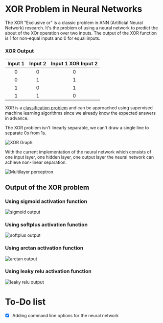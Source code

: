 # XOR Problem in Neural Networks

The XOR "Exclusive or" is a classic problem in ANN (Artificial Neural Network) research.
It's the problem of using a neural network to predict the about of the XOr operation over two inputs.
The output of the XOR function is 1 for non-equal inputs and 0 for equal inputs.

### XOR Output
|Input 1|Input 2| Input 1 XOR Input 2|
|:-------:|:-------:|:--------------------:|
|0|0|0|
|0|1|1|
|1|0|1|
|1|1|0|

XOR is a [classification problem](https://en.wikipedia.org/wiki/Statistical_classification) and can be approached using 
supervised machine learning algorithms since we already know the expected answers in advance.

The XOR problem isn't linearly separable, we can't draw a single line to separate 0s from 1s.

![XOR Graph](https://i.imgur.com/Ia2qgIl.png "XOR GRAPH")

With the current implementation of the neural network which consists of one input layer, one hidden layer, one output layer the neural
network can achieve non-linear separation.

![Multilayer perceptron](https://i.stack.imgur.com/j70eM.jpg "Multilayer perceptron")

## Output of the XOR problem

### Using sigmoid activation function

![sigmoid output](https://i.imgur.com/iQ0Goo1.jpg "Sigmoid output")

### Using softplus activation function

![softplus output](https://i.imgur.com/EcAtqAl.jpg "softplus output")

### Using arctan activation function

![arctan output](https://i.imgur.com/TwW3bbA.jpg "arctan output")

### Using leaky relu activation function

![leaky relu output](https://i.imgur.com/UqUduLP.jpg "leaky relu output")


# To-Do list

* [x] Adding command line options for the neural network